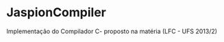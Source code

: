 JaspionCompiler
===============

Implementação do Compilador C- proposto na matéria (LFC - UFS 2013/2)
